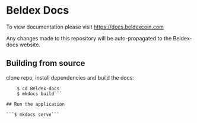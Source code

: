 # Beldex Docs
To view documentation please visit https://docs.beldexcoin.com

Any changes made to this repository will be auto-propagated to the Beldex-docs website.

## Building from source

clone repo, install dependencies and build the docs:
``` $ git clone https://github.com/beldex-coin/Beldex-docs
    $ cd Beldex-docs
    $ mkdocs build```

## Run the application

```$ mkdocs serve```
    
